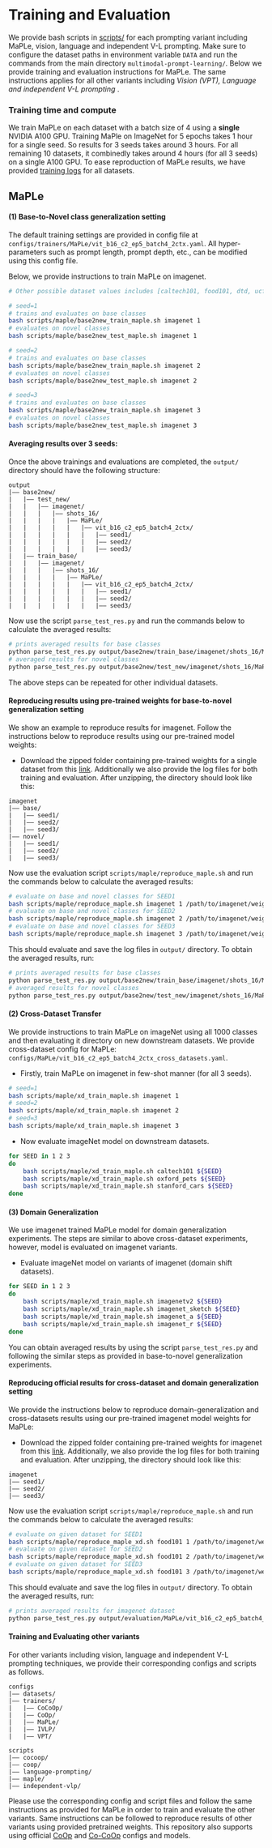 # Training and Evaluation

We provide bash scripts in [scripts/](../scripts) for each prompting variant including MaPLe, vision, language and independent V-L prompting.
Make sure to configure the dataset paths in environment variable `DATA` and run the commands from the main directory `multimodal-prompt-learning/`.
Below we provide training and evaluation instructions for MaPLe. The same instructions applies for all other variants including *Vision (VPT), Language and independent V-L prompting* .


### Training time and compute
We train MaPLe on each dataset with a batch size of 4 using a **single** NVIDIA A100 GPU.
Training MaPle on ImageNet for 5 epochs takes 1 hour for a single seed. So results for 3 seeds takes around 3 hours. For all remaining 10 datasets, it combinedly takes around 4 hours (for all 3 seeds) on a single A100 GPU. To ease reproduction of MaPLe results, we have provided [training logs](https://drive.google.com/drive/folders/1EvuvgR8566bL0T7ucvAL3LFVwuUPMRas?usp=sharing) for all datasets. 

## MaPLe

#### (1) Base-to-Novel class generalization setting
The default training settings are provided in config file at `configs/trainers/MaPLe/vit_b16_c2_ep5_batch4_2ctx.yaml`. All hyper-parameters such as prompt length, prompt depth, etc., can be modified using this config file.

Below, we provide instructions to train MaPLe on imagenet. 


```bash
# Other possible dataset values includes [caltech101, food101, dtd, ucf101, oxford_flowers, oxford_pets, fgvc_aircraft, stanford_cars, sun397, eurosat]

# seed=1
# trains and evaluates on base classes
bash scripts/maple/base2new_train_maple.sh imagenet 1
# evaluates on novel classes
bash scripts/maple/base2new_test_maple.sh imagenet 1

# seed=2
# trains and evaluates on base classes
bash scripts/maple/base2new_train_maple.sh imagenet 2
# evaluates on novel classes
bash scripts/maple/base2new_test_maple.sh imagenet 2

# seed=3
# trains and evaluates on base classes
bash scripts/maple/base2new_train_maple.sh imagenet 3
# evaluates on novel classes
bash scripts/maple/base2new_test_maple.sh imagenet 3
```

#### Averaging results over 3 seeds: 
Once the above trainings and evaluations are completed, the `output/` directory should have the following structure:

```
output
|–– base2new/
|   |–– test_new/
|   |   |–– imagenet/
|   |   |   |–– shots_16/
|   |   |   |   |–– MaPLe/
|   |   |   |   |   |–– vit_b16_c2_ep5_batch4_2ctx/
|   |   |   |   |   |   |–– seed1/
|   |   |   |   |   |   |–– seed2/
|   |   |   |   |   |   |–– seed3/
|   |–– train_base/
|   |   |–– imagenet/
|   |   |   |–– shots_16/
|   |   |   |   |–– MaPLe/
|   |   |   |   |   |–– vit_b16_c2_ep5_batch4_2ctx/
|   |   |   |   |   |   |–– seed1/
|   |   |   |   |   |   |–– seed2/
|   |   |   |   |   |   |–– seed3/
```

Now use the script `parse_test_res.py` and run the commands below to calculate the averaged results:
```bash
# prints averaged results for base classes
python parse_test_res.py output/base2new/train_base/imagenet/shots_16/MaPLe/vit_b16_c2_ep5_batch4_2ctx
# averaged results for novel classes
python parse_test_res.py output/base2new/test_new/imagenet/shots_16/MaPLe/vit_b16_c2_ep5_batch4_2ctx --test-log
```

The above steps can be repeated for other individual datasets.

#### Reproducing results using pre-trained weights for base-to-novel generalization setting

We show an example to reproduce results for imagenet. Follow the instructions below to reproduce results using our pre-trained model weights:
* Download the zipped folder containing pre-trained weights for a single dataset from this [link](https://drive.google.com/drive/folders/1-tB6BUDBzs9CXTOJ7p5hM4Svq1tL_mGz?usp=sharing). Additionally we also provide the log files for both training and evaluation. After unzipping, the directory should look like this:

```
imagenet
|–– base/
|   |–– seed1/
|   |–– seed2/
|   |–– seed3/
|–– novel/
|   |–– seed1/
|   |–– seed2/
|   |–– seed3/
```

Now use the evaluation script `scripts/maple/reproduce_maple.sh` and run the commands below to calculate the averaged results:
```bash
# evaluate on base and novel classes for SEED1
bash scripts/maple/reproduce_maple.sh imagenet 1 /path/to/imagenet/weights/folder
# evaluate on base and novel classes for SEED2
bash scripts/maple/reproduce_maple.sh imagenet 2 /path/to/imagenet/weights/folder
# evaluate on base and novel classes for SEED3
bash scripts/maple/reproduce_maple.sh imagenet 3 /path/to/imagenet/weights/folder
```

This should evaluate and save the log files in `output/` directory. To obtain the averaged results, run:

```bash
# prints averaged results for base classes
python parse_test_res.py output/base2new/train_base/imagenet/shots_16/MaPLe/vit_b16_c2_ep5_batch4_2ctx
# averaged results for novel classes
python parse_test_res.py output/base2new/test_new/imagenet/shots_16/MaPLe/vit_b16_c2_ep5_batch4_2ctx --test-log
```


#### (2) Cross-Dataset Transfer
We provide instructions to train MaPLe on imageNet using all 1000 classes and then evaluating it directory on new downstream datasets.
We provide cross-dataset config for MaPLe: `configs/MaPLe/vit_b16_c2_ep5_batch4_2ctx_cross_datasets.yaml`.
* Firstly, train MaPLe on imagenet in few-shot manner (for all 3 seeds).

```bash
# seed=1 
bash scripts/maple/xd_train_maple.sh imagenet 1
# seed=2 
bash scripts/maple/xd_train_maple.sh imagenet 2
# seed=3 
bash scripts/maple/xd_train_maple.sh imagenet 3
```

* Now evaluate imageNet model on downstream datasets.

```bash
for SEED in 1 2 3
do
    bash scripts/maple/xd_train_maple.sh caltech101 ${SEED}
    bash scripts/maple/xd_train_maple.sh oxford_pets ${SEED}
    bash scripts/maple/xd_train_maple.sh stanford_cars ${SEED}
done
```

#### (3) Domain Generalization 
We use imagenet trained MaPLe model for domain generalization experiments. The steps are similar to above cross-dataset experiments, however, model is evaluated on imagenet variants.
* Evaluate imageNet model on variants of imagenet (domain shift datasets).

```bash
for SEED in 1 2 3
do
    bash scripts/maple/xd_train_maple.sh imagenetv2 ${SEED}
    bash scripts/maple/xd_train_maple.sh imagenet_sketch ${SEED}
    bash scripts/maple/xd_train_maple.sh imagenet_a ${SEED}
    bash scripts/maple/xd_train_maple.sh imagenet_r ${SEED}
done
```


You can obtain averaged results by using the script `parse_test_res.py` and following the similar steps as provided in base-to-novel generalization experiments.
<br>


#### Reproducing official results for cross-dataset and domain generalization setting

We provide the instructions below to reproduce domain-generalization and cross-datasets results using our pre-trained imagenet model weights for MaPLe:
* Download the zipped folder containing pre-trained weights for imagenet from this [link](https://drive.google.com/drive/folders/1bmhvmNZc13WJ5U71qt0t8k91wyuoemVF?usp=sharing). Additionally, we also provide the log files for both training and evaluation. After unzipping, the directory should look like this:

```
imagenet
|–– seed1/
|–– seed2/
|–– seed3/
```

Now use the evaluation script `scripts/maple/reproduce_maple.sh` and run the commands below to calculate the averaged results:
```bash
# evaluate on given dataset for SEED1
bash scripts/maple/reproduce_maple_xd.sh food101 1 /path/to/imagenet/weights/folder
# evaluate on given dataset for SEED2
bash scripts/maple/reproduce_maple_xd.sh food101 2 /path/to/imagenet/weights/folder
# evaluate on given dataset for SEED3
bash scripts/maple/reproduce_maple_xd.sh food101 3 /path/to/imagenet/weights/folder
```

This should evaluate and save the log files in `output/` directory. To obtain the averaged results, run:

```bash
# prints averaged results for imagenet dataset
python parse_test_res.py output/evaluation/MaPLe/vit_b16_c2_ep5_batch4_2ctx_cross_datasets_16shots/food101 --test-log
```


#### Training and Evaluating other variants

For other variants including vision, language and independent V-L prompting techniques, we provide their corresponding configs and scripts as follows.

```
configs
|–– datasets/
|–– trainers/
|   |–– CoCoOp/
|   |–– CoOp/
|   |–– MaPLe/
|   |–– IVLP/
|   |–– VPT/
```

```
scripts
|–– cocoop/
|–– coop/
|–– language-prompting/
|–– maple/
|–– independent-vlp/
```

Please use the corresponding config and script files and follow the same instructions as provided for MaPLe in order to train and evaluate the other variants. Same instructions can be followed to reproduce results of other variants using provided pretrained weights.
This repository also supports using official [CoOp](CoOp.md) and [Co-CoOp](Co-CoOp.md) configs and models.
